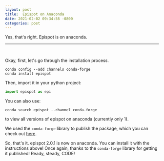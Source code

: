 ```yaml
---
layout: post
title:  Epispot on Anaconda
date: 2021-02-02 09:34:58 -0800
categories: post
---
```


Yes, that's right. Epispot is on anaconda.

--- 
<br>

Okay, first, let's go through the installation process.
```
conda config --add channels conda-forge
conda install epispot
```
Then, import it in your python project:
```python
import epispot as epi
```
You can also use:
```
conda search epispot --channel conda-forge
```
to view all versions of epispot on anaconda (currently only 1).

We used the `conda-forge` library to publish the package, which you can check out [here](https://github.com/conda-forge). 

So, that's it. epispot 2.0.1 is now on anaconda. You can install it with the instructions above! Once again, thanks to the `conda-forge` library for getting it published! Ready, steady, CODE!
